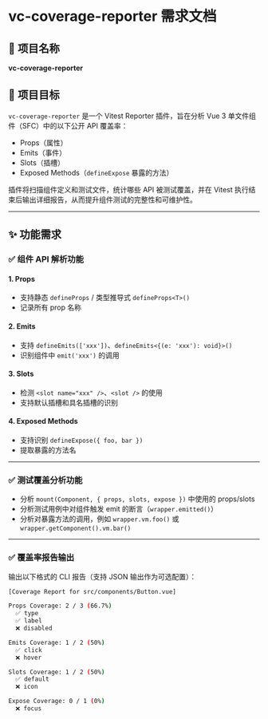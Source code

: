 # vc-coverage-reporter 需求文档

## 📌 项目名称
**vc-coverage-reporter**

## 🎯 项目目标
`vc-coverage-reporter` 是一个 Vitest Reporter 插件，旨在分析 Vue 3 单文件组件（SFC）中的以下公开 API 覆盖率：

- Props（属性）
- Emits（事件）
- Slots（插槽）
- Exposed Methods（`defineExpose` 暴露的方法）

插件将扫描组件定义和测试文件，统计哪些 API 被测试覆盖，并在 Vitest 执行结束后输出详细报告，从而提升组件测试的完整性和可维护性。

---

## ✨ 功能需求

### ✅ 组件 API 解析功能

#### 1. Props
- 支持静态 `defineProps` / 类型推导式 `defineProps<T>()`
- 记录所有 prop 名称

#### 2. Emits
- 支持 `defineEmits(['xxx'])`、`defineEmits<{(e: 'xxx'): void}>()`
- 识别组件中 `emit('xxx')` 的调用

#### 3. Slots
- 检测 `<slot name="xxx" />`、`<slot />` 的使用
- 支持默认插槽和具名插槽的识别

#### 4. Exposed Methods
- 支持识别 `defineExpose({ foo, bar })`
- 提取暴露的方法名

---

### ✅ 测试覆盖分析功能

- 分析 `mount(Component, { props, slots, expose })` 中使用的 props/slots
- 分析测试用例中对组件触发 emit 的断言（`wrapper.emitted()`）
- 分析对暴露方法的调用，例如 `wrapper.vm.foo()` 或 `wrapper.getComponent().vm.bar()`

---

### ✅ 覆盖率报告输出

输出以下格式的 CLI 报告（支持 JSON 输出作为可选配置）：

```bash
[Coverage Report for src/components/Button.vue]

Props Coverage: 2 / 3 (66.7%)
  ✅ type
  ✅ label
  ❌ disabled

Emits Coverage: 1 / 2 (50%)
  ✅ click
  ❌ hover

Slots Coverage: 1 / 2 (50%)
  ✅ default
  ❌ icon

Expose Coverage: 0 / 1 (0%)
  ❌ focus
